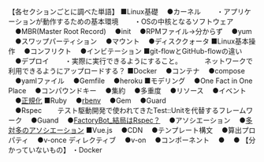 【各セクションごとに調べた単語】
■Linux基礎
　●カーネル
　　・アプリケーションが動作するための基本環境
　　・OSの中核となるソフトウェア
　●MBR(Master Root Record)
　●init
　●RPMファイル→分からず
　●yum
　●スワップパーティション
　●マウント
　●ディスククォータ
■Linux基本操作
　●コンフリクト
　●インビテーション
■git-flowとGitHub-flowの違い
　●デプロイ
　　・実際に実行できるようにすること。
　　　ネットワークで利用できるようにアップロードする？
■Docker
　●コンテナ
　●compose
　●yamlファイル
　●Gemfile
　●heroku
■モデリング
　●One Fact in One Place
　●コンパウンドキー
　●集約
　●多重度
　●リソース
　●イベント
　●[正規化](https://qiita.com/To_BB/items/694c7428bf3bfa0a1930)
■Ruby
　●[rbenv](https://qiita.com/yunzeroin/items/33a51c805e60ed5eca0e)
　●Gem
　●Guard  
　●Rspec
　　テスト駆動開発で使われてきたTest::Unitを代替するフレームワーク
　●Guand
　●[FactoryBot_結局はRspec？](https://qiita.com/ryouzi/items/de7336e6175530723b30)
　●アソシエーション
　●[多対多のアソシエーション](https://qiita.com/Kohei_Kishimoto0214/items/cb9a3d3da57708fb52c9)
■Vue.js
　●CDN
　●テンプレート構文
　●算出プロパティ
　●v-once ディレクティブ
　●v-on
　●コンポーネント
　●
　●
【分かっていないもの】
・Docker
